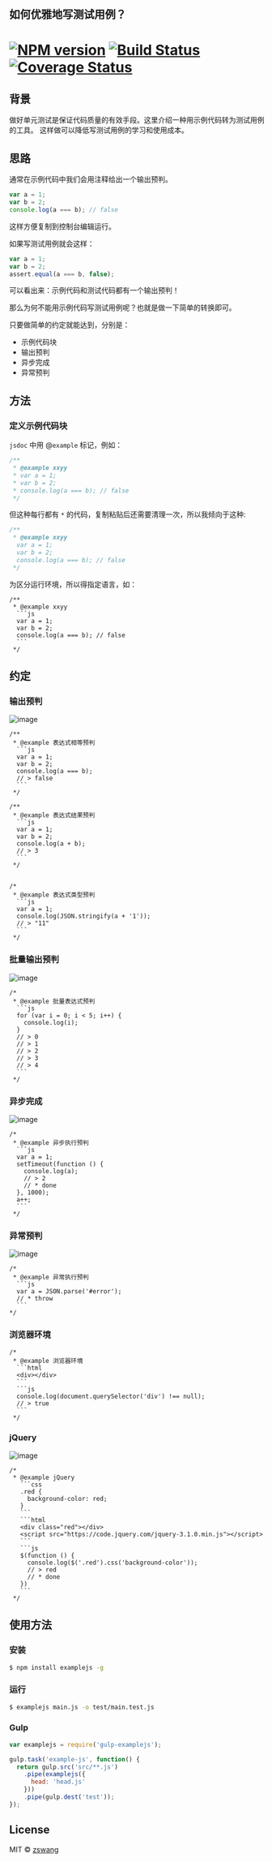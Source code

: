 如何优雅地写测试用例？
----------

# [![NPM version][npm-image]][npm-url] [![Build Status][travis-image]][travis-url] [![Coverage Status][coverage-image]][coverage-url]

## 背景

做好单元测试是保证代码质量的有效手段。这里介绍一种用示例代码转为测试用例的工具。
这样做可以降低写测试用例的学习和使用成本。

## 思路

通常在示例代码中我们会用注释给出一个输出预判。

```js
var a = 1;
var b = 2;
console.log(a === b); // false
```

这样方便复制到控制台编辑运行。

如果写测试用例就会这样：
```js
var a = 1;
var b = 2;
assert.equal(a === b, false);
```

可以看出来：示例代码和测试代码都有一个输出预判！

那么为何不能用示例代码写测试用例呢？也就是做一下简单的转换即可。

只要做简单的约定就能达到，分别是：

* 示例代码块
* 输出预判
* 异步完成
* 异常预判

## 方法

### 定义示例代码块

`jsdoc` 中用 @`example` 标记，例如：

```js
/**
 * @example xxyy
 * var a = 1;
 * var b = 2;
 * console.log(a === b); // false
 */
```

但这种每行都有 `*` 的代码，复制粘贴后还需要清理一次，所以我倾向于这种:

```js
/**
 * @example xxyy
  var a = 1;
  var b = 2;
  console.log(a === b); // false
 */
```

为区分运行环境，所以得指定语言，如：

    /**
     * @example xxyy
      ```js
      var a = 1;
      var b = 2;
      console.log(a === b); // false
      ```
     */


## 约定

### 输出预判

![image](https://cloud.githubusercontent.com/assets/536587/15286345/02c42cde-1b8f-11e6-9a01-562418199de4.png)

    /**
     * @example 表达式相等预判
      ```js
      var a = 1;
      var b = 2;
      console.log(a === b);
      // > false
      ```
     */

    /**
     * @example 表达式结果预判
      ```js
      var a = 1;
      var b = 2;
      console.log(a + b);
      // > 3
      ```
     */


    /*
     * @example 表达式类型预判
      ```js
      var a = 1;
      console.log(JSON.stringify(a + '1'));
      // > "11"
      ```
     */

### 批量输出预判

![image](https://cloud.githubusercontent.com/assets/536587/15286346/09169450-1b8f-11e6-8087-a0f8c4489b56.png)


    /*
     * @example 批量表达式预判
      ```js
      for (var i = 0; i < 5; i++) {
        console.log(i);
      }
      // > 0
      // > 1
      // > 2
      // > 3
      // > 4
      ```
     */

### 异步完成

![image](https://cloud.githubusercontent.com/assets/536587/15286354/0f2f9710-1b8f-11e6-88d8-37e2a0055d5c.png)


    /*
     * @example 异步执行预判
      ```js
      var a = 1;
      setTimeout(function () {
        console.log(a);
        // > 2
        // * done
      }, 1000);
      a++;
      ```
     */

### 异常预判

![image](https://cloud.githubusercontent.com/assets/536587/15286361/13b9ec68-1b8f-11e6-8839-d61ccaefbf23.png)

    /*
     * @example 异常执行预判
      ```js
      var a = JSON.parse('#error');
      // * throw
      ```
    */

### 浏览器环境

    /*
     * @example 浏览器环境
      ```html
      <div></div>
      ```
      ```js
      console.log(document.querySelector('div') !== null);
      // > true
      ```
     */

### jQuery

![image](https://cloud.githubusercontent.com/assets/536587/17015910/2a5873f0-4f5f-11e6-9f52-e208e671b775.png)

    /*
     * @example jQuery
       ```css
       .red {
         background-color: red;
       }
       ```
       ```html
       <div class="red"></div>
       <script src="https://code.jquery.com/jquery-3.1.0.min.js"></script>
       ```
       ```js
       $(function () {
         console.log($('.red').css('background-color'));
         // > red
         // * done
       })
       ```
     */


## 使用方法

### 安装

```bash
$ npm install examplejs -g
```

### 运行

```bash
$ examplejs main.js -o test/main.test.js
```

### Gulp

```js
var examplejs = require('gulp-examplejs');

gulp.task('example-js', function() {
  return gulp.src('src/**.js')
    .pipe(examplejs({
      head: 'head.js'
    }))
    .pipe(gulp.dest('test'));
});
```

## License

MIT © [zswang](http://weibo.com/zswang)

[npm-url]: https://npmjs.org/package/examplejs
[npm-image]: https://badge.fury.io/js/examplejs.svg
[travis-url]: https://travis-ci.org/zswang/examplejs
[travis-image]: https://travis-ci.org/zswang/examplejs.svg?branch=master
[coverage-url]: https://coveralls.io/github/zswang/examplejs?branch=master
[coverage-image]: https://coveralls.io/repos/zswang/examplejs/badge.svg?branch=master&service=github
